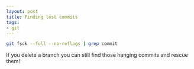 ```yaml
---
layout: post
title: Finding lost commits
tags:
- git
---
```


``` bash
git fsck --full --no-reflogs | grep commit
```

If you delete a branch you can still find those hanging commits and rescue them!
